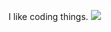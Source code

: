 <!--
[![Profile Stats](https://github-readme-stats.vercel.app/api?username=Minidogg&show_icons=true&theme=github_dark_dimmed)](https://github.com/Minidogg)  
[![Top Languages](https://github-readme-stats.vercel.app/api/top-langs/?username=Minidogg&layout=compact)](https://github.com/Minidogg)
-->


<!--
**minidogg/minidogg** is a ✨ _special_ ✨ repository because its `README.md` (this file) appears on your GitHub profile.

Here are some ideas to get you started:

- 🔭 I’m currently working on ...
- 🌱 I’m currently learning ...
- 👯 I’m looking to collaborate on ...
- 🤔 I’m looking for help with ...
- 💬 Ask me about ...
- 📫 How to reach me: ...
- 😄 Pronouns: ...
- ⚡ Fun fact: ...
-->

I like coding things.
[![](https://skillicons.dev/icons?i=js,html,css,wasm)]()
